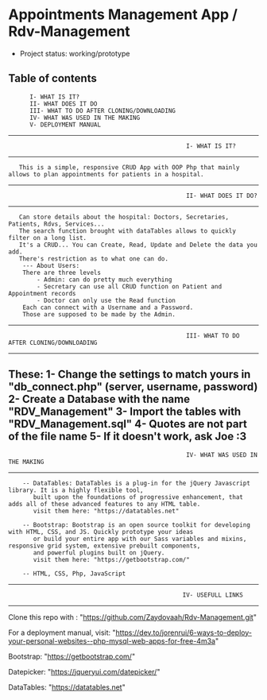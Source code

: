 
# Appointments Management App / Rdv-Management

* Project status: working/prototype

## Table of contents
          I- WHAT IS IT?
          II- WHAT DOES IT DO
          III- WHAT TO DO AFTER CLONING/DOWNLOADING
          IV- WHAT WAS USED IN THE MAKING
          V- DEPLOYMENT MANUAL

-------------------------------------------------------------------------------------------------------------------------
                                                      I- WHAT IS IT?
-------------------------------------------------------------------------------------------------------------------------                                                      
       This is a simple, responsive CRUD App with OOP Php that mainly allows to plan appointments for patients in a hospital.
       
-------------------------------------------------------------------------------------------------------------------------
                                                      II- WHAT DOES IT DO?
------------------------------------------------------------------------------------------------------------------------- 
       Can store details about the hospital: Doctors, Secretaries, Patients, Rdvs, Services...
       The search function brought with dataTables allows to quickly filter on a long list.
       It's a CRUD... You can Create, Read, Update and Delete the data you add.
       There's restriction as to what one can do.
        --- About Users:
        There are three levels
            - Admin: can do pretty much everything
            - Secretary can use all CRUD function on Patient and Appointment records
            - Doctor can only use the Read function
        Each can connect with a Username and a Password.
        Those are supposed to be made by the Admin.
-------------------------------------------------------------------------------------------------------------------------
                                                      III- WHAT TO DO AFTER CLONING/DOWNLOADING
-------------------------------------------------------------------------------------------------------------------------
 These:
     1- Change the settings to match yours in "db_connect.php" (server, username, password)
     2- Create a Database with the name "RDV_Management"
     3- Import the tables with "RDV_Management.sql"
     4- Quotes are not part of the file name 
     5- If it doesn't work, ask Joe :3
-------------------------------------------------------------------------------------------------------------------------
                                                      IV- WHAT WAS USED IN THE MAKING
------------------------------------------------------------------------------------------------------------------------- 
        -- DataTables: DataTables is a plug-in for the jQuery Javascript library. It is a highly flexible tool,
           built upon the foundations of progressive enhancement, that adds all of these advanced features to any HTML table.
           visit them here: "https://datatables.net"
           
        -- Bootstrap: Bootstrap is an open source toolkit for developing with HTML, CSS, and JS. Quickly prototype your ideas
           or build your entire app with our Sass variables and mixins, responsive grid system, extensive prebuilt components,
           and powerful plugins built on jQuery.
           visit them here: "https://getbootstrap.com/"
           
        -- HTML, CSS, Php, JavaScript
        
-------------------------------------------------------------------------------------------------------------------------
                                                     IV- USEFULL LINKS
------------------------------------------------------------------------------------------------------------------------- 

Clone this repo with : "https://github.com/Zaydovaah/Rdv-Management.git"

For a deployment manual, visit: "https://dev.to/jorenrui/6-ways-to-deploy-your-personal-websites--php-mysql-web-apps-for-free-4m3a"

Bootstrap: "https://getbootstrap.com/"

Datepicker: "https://jqueryui.com/datepicker/"

DataTables: "https://datatables.net"

